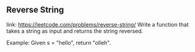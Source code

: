 ## Reverse String 
link: <https://leetcode.com/problems/reverse-string/>
Write a function that takes a string as input and returns the string reversed.


Example:
Given s = "hello", return "olleh".
